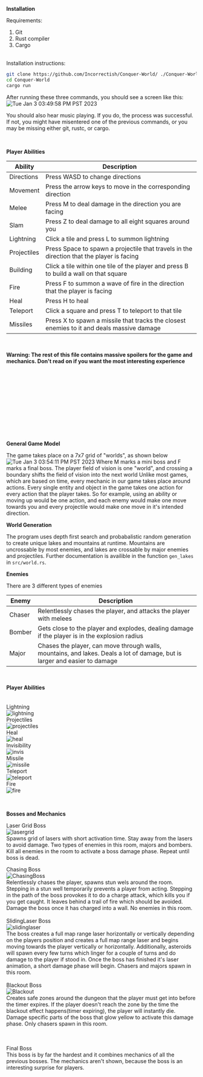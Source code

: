 **Installation**

Requirements:
<ol>
<li>    Git 
<li>    Rust compiler
<li>    Cargo
</ol>
<br>
Installation instructions:

```sh
git clone https://github.com/Incorrectish/Conquer-World/ ./Conquer-World
cd Conquer-World
cargo run 
```

After running these three commands, you should see a screen like this:
![Tue Jan  3 03:49:58 PM PST 2023](https://user-images.githubusercontent.com/84337209/210460190-1b1d0d37-8cf3-4a56-94e8-b37bdacc4d3d.jpg)

You should also hear music playing. If you do, the process was successful. If not, you might have misentered one of the previous commands, or you may be missing either git, rustc, or cargo.



<br>


**Player Abilities**

| Ability | Description |
| --- | --- |
| Directions | Press WASD to change directions |
| Movement | Press the arrow keys to move in the corresponding direction |
| Melee | Press M to deal damage in the direction you are facing |
| Slam | Press Z to deal damage to all eight squares around you |
| Lightning | Click a tile and press L to summon lightning |
| Projectiles | Press Space to spawn a projectile that travels in the direction that the player is facing |
| Building | Click a tile within one tile of the player and press B to build a wall on that square |
| Fire | Press F to summon a wave of fire in the direction that the player is facing |
| Heal | Press H to heal |
| Teleport | Click a square and press T to teleport to that tile |
| Missiles | Press X to spawn a missile that tracks the closest enemies to it and deals massive damage |
<br>

**Warning: The rest of this file contains massive spoilers for the game and mechanics. Don't read on if you want the most interesting experience**
<br>
<br>
<br>
<br>
<br>
<br>
<br>
<br>
<br>
<br>
<br>
<br>

**General Game Model**

The game takes place on a 7x7 grid of "worlds", as shown below
![Tue Jan  3 03:54:11 PM PST 2023](https://user-images.githubusercontent.com/84337209/210460606-535e08dd-6611-427e-85a8-3ed29d330a16.jpg)
Where M marks a mini boss and F marks a final boss. 
The player field of vision is one "world", and crossing a boundary shifts the field of vision into the next world
Unlike most games, which are based on time, every mechanic in our game takes place around actions. Every single entity and object in the game takes one
action for every action that the player takes. So for example, using an ability or moving up would be one action, and each enemy would make one move
towards you and every projectile would make one move in it's intended direction.

**World Generation**

The program uses depth first search and probabalistic random generation to create unique lakes and mountains at runtime. Mountains are uncrossable by most 
enemies, and lakes are crossable by major enemies and projectiles. Further documentation is availible in the function `gen_lakes` in `src/world.rs`.

**Enemies**

There are 3 different types of enemies

| Enemy | Description |
| --- | --- |
| Chaser | Relentlessly chases the player, and attacks the player with melees |
| Bomber | Gets close to the player and explodes, dealing damage if the player is in the explosion radius |
| Major | Chases the player, can move through walls, mountains, and lakes. Deals a lot of damage, but is larger and easier to damage | 

<br>

**Player Abilities**
<br>
<br>
<br>
Lightning
<br>
![lightning](https://user-images.githubusercontent.com/84337209/210485645-a814326b-6065-468a-aede-c7ee2aab7303.gif)
<br>
Projectiles
<br>
![projectiles](https://user-images.githubusercontent.com/84337209/210485696-897ba642-ba4a-4092-89d3-e56baf650107.gif)
<br>
Heal
<br>
![heal](https://user-images.githubusercontent.com/84337209/210509129-7c7df29a-f9ea-403a-9c3d-5bb42944d8ff.gif)
<br>
Invisibility
<br>
![invis](https://user-images.githubusercontent.com/84337209/210509134-28172cc0-939d-4234-ae75-dac77ff9c5d9.gif)
<br>
Missile
<br>
![missile](https://user-images.githubusercontent.com/84337209/210509136-e4d1fa7d-3acc-4ff3-affe-6db621039862.gif)
<br>
Teleport
<br>
![teleport](https://user-images.githubusercontent.com/84337209/210509138-5aba55b7-5321-4a4b-9bbc-d78e82d08b84.gif)
<br>
Fire
<br>
![fire](https://user-images.githubusercontent.com/84337209/210509140-dd42970a-f97f-45ca-a608-bde944748ab7.gif)
<br>



<br>

**Bosses and Mechanics**
<br>



Laser Grid Boss
<br>
 ![lasergrid](https://user-images.githubusercontent.com/84337209/210518932-ac623aa7-adc7-45cd-a200-6f2d1e148967.gif)
<br>
Spawns grid of lasers with short activation time. Stay away from the lasers to avoid damage. Two types of enemies in this room, majors and bombers. Kill all enemies in the room to activate a boss damage phase. Repeat until boss is dead.
<br>

Chasing Boss
<br>
![ChasingBoss](https://user-images.githubusercontent.com/84337209/210518924-c5cd450e-5063-445d-b236-c533be8fee41.gif)
<br>
Relentlessly chases the player, spawns stun wels around the room. Stepping in a stun well temporarily prevents a player from acting. Stepping in the path of the boss provokes it to do a charge attack, which kills you if you get caught. It leaves behind a trail of fire which should be avoided. Damage the boss once it has charged into a wall. No enemies in this room. 
<br>
<br>
SlidingLaser Boss
<br>
![slidinglaser](https://user-images.githubusercontent.com/84337209/210518929-689e15de-8227-4caa-891a-183c12b81412.gif)
<br>
The boss creates a full map range laser horizontally or vertically depending on the players position and creates a full map range laser and begins moving towards the player vertically or horizontally. Additionally, asteroids will spawn every few turns which linger for a couple of turns and do damage to the player if stood in. Once the boss has finished it's laser animation, a short damage phase will begin. Chasers and majors spawn in this room. 
<br>
<br>
Blackout Boss
<br>
![Blackout](https://user-images.githubusercontent.com/84337209/210518918-c663768e-7dba-43e2-ade5-b381e211aa38.gif)
<br>
Creates safe zones around the dungeon that the player must get into before the timer expires. If the player doesn't reach the zone by the time the blackout effect happens(timer expiring), the player will instantly die. Damage specific parts of the boss that glow yellow to activate this damage phase. Only chasers spawn in this room. 
<br>
<br>
<br>

Final Boss
<br>
This boss is by far the hardest and it combines mechanics of all the previous bosses. The mechanics aren't shown, because the boss is an interesting surprise for players. 
<br>




